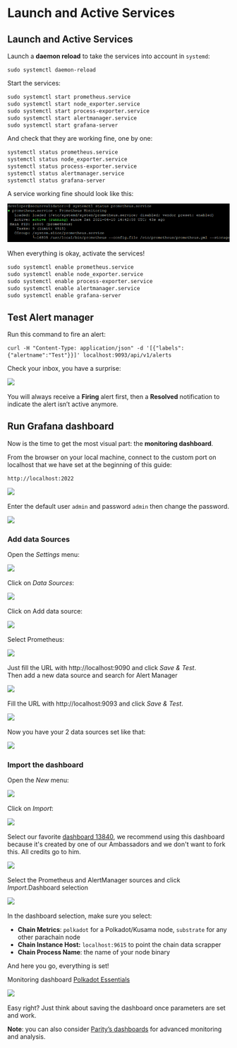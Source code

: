 # Launch and Active Services

## &#x20;Launch and Active Services

Launch a **daemon reload** to take the services into account in `systemd`:

```
sudo systemctl daemon-reload
```

Start the services:

```
sudo systemctl start prometheus.service
sudo systemctl start node_exporter.service
sudo systemctl start process-exporter.service
sudo systemctl start alertmanager.service
sudo systemctl start grafana-server
```

And check that they are working fine, one by one:

```
systemctl status prometheus.service
systemctl status node_exporter.service
systemctl status process-exporter.service
systemctl status alertmanager.service
systemctl status grafana-server
```

A service working fine should look like this:

![](<../../../.gitbook/assets/image (19).png>)

When everything is okay, activate the services!

```
sudo systemctl enable prometheus.service
sudo systemctl enable node_exporter.service
sudo systemctl enable process-exporter.service
sudo systemctl enable alertmanager.service
sudo systemctl enable grafana-server
```

## Test Alert manager <a href="#ac61" id="ac61"></a>

Run this command to fire an alert:

```
curl -H "Content-Type: application/json" -d '[{"labels":{"alertname":"Test"}}]' localhost:9093/api/v1/alerts
```

Check your inbox, you have a surprise:

![](https://miro.medium.com/max/630/1\*ZwXa8SNzmoBsAwz\_UqnJmw.png)

You will always receive a **Firing** alert first, then a **Resolved** notification to indicate the alert isn’t active anymore.

## Run Grafana dashboard <a href="#acc1" id="acc1"></a>

Now is the time to get the most visual part: the **monitoring dashboard**.

From the browser on your local machine, connect to the custom port on localhost that we have set at the beginning of this guide:

```
http://localhost:2022
```

![](https://miro.medium.com/max/583/1\*OqSPo8X5bAQ6Mz-D2j6hSA.png)

Enter the default user `admin` and password `admin` then change the password.

![](https://miro.medium.com/max/1500/0\*qTsBUdvIdSXnFR5I.png)

### Add data Sources <a href="#e6fc" id="e6fc"></a>

Open the _Settings_ menu:

![](https://miro.medium.com/max/250/0\*PWZ6IrqONqj-XGDh.png)

Click on _Data Sources_:

![](https://miro.medium.com/max/2000/0\*7L1CGXukNlVQ0WrF.png)

Click on Add data source:

![](https://miro.medium.com/max/970/1\*8wktdu3VjVI47q26dEXWyQ.png)

Select Prometheus:

![](https://miro.medium.com/max/708/1\*6Lpgqtcwq4-tJhPOWAVrXQ.png)

Just fill the URL with http://localhost:9090 and click _Save & Test_.\
Then add a new data source and search for Alert Manager

![](https://miro.medium.com/max/975/1\*59LLXEyWtwee93s7C1N\_lw.png)

Fill the URL with http://localhost:9093 and click _Save & Test_.

![](https://miro.medium.com/max/665/1\*Xs6T8A-qXOPMnW6a38he-Q.png)

Now you have your 2 data sources set like that:

![](https://miro.medium.com/max/968/1\*iB3W7iHf8erWBxRLKDLXsQ.png)

### Import the dashboard <a href="#7c3d" id="7c3d"></a>

Open the _New_ menu:

![](https://miro.medium.com/max/206/1\*whppeAr3TPlXUf6dO7t5IQ.png)

Click on _Import_:

![](https://miro.medium.com/max/658/1\*Z\_hztNvh-WsW7jHOgS0S2w.png)

Select our favorite [dashboard 13840](https://grafana.com/grafana/dashboards/13840), we recommend using this dashboard because it's created by one of our Ambassadors and we don't want to fork this.  All credits go to him.

![](https://miro.medium.com/max/690/1\*\_3TVS7AmImGV41\_-qUBIog.png)

Select the Prometheus and AlertManager sources and click _Import_.Dashboard selection

![](https://miro.medium.com/max/700/1\*n7NH8E8rUhQhlyzqr-WBQQ.png)

In the dashboard selection, make sure you select:

* **Chain Metrics**: `polkadot` for a Polkadot/Kusama node, `substrate` for any other parachain node
* **Chain Instance Host:** `localhost:9615` to point the chain data scrapper
* **Chain Process Name**: the name of your node binary

And here you go, everything is set!

Monitoring dashboard [Polkadot Essentials](https://grafana.com/grafana/dashboards/13840)

![](https://miro.medium.com/max/1856/1\*8k0lOw8fTKM8QIzqrYOeUg.jpeg)

Easy right? Just think about saving the dashboard once parameters are set and work.

**Note**: you can also consider [Parity’s dashboards](https://github.com/paritytech/substrate/tree/master/.maintain/monitoring/grafana-dashboards) for advanced monitoring and analysis.

